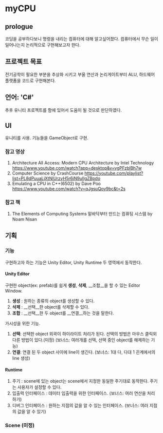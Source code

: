 # myCPU

## prologue

코딩을 공부하다보니 명령을 내리는 컴퓨터에 대해 알고싶어졌다. 컴퓨터에서 무슨 일이 일어나는지 논리적으로 구현해보고자 한다.

## 프로젝트 목표

전기공학이 필요한 부분을 추상화 시키고 부울 연산과 논리게이트부터 ALU, 하드웨어 플랫폼을 코드로 구현해본다.

## 언어: 'C#'
추후 유니티 프로젝트를 함에 있어서 도움이 될 것으로 판단하였다.

## UI
유니티를 사용. 기능들을 GameObject로 구현.

### 참고 영상

1. Architecture All Access: Modern CPU Architecture by Intel Technology
	https://www.youtube.com/watch?app=desktop&v=vgPFzblBh7w
2. Computer Science by CrashCourse
	https://youtube.com/playlist?list=PL8dPuuaLjXtNlUrzyH5r6jN9ulIgZBpdo
3. Emulating a CPU in C++(6502) by Dave Poo
	https://www.youtube.com/watch?v=qJgsuQoy9bc&t=2s

### 참고 책

1. The Elements of Computing Systems 밑바닥부터 만드는 컴퓨팅 시스템 by Noam Nisan

## 기획

### 기능 

구현하고자 하는 기능은 Unity Editor, Unity Runtime 두 영역에서 동작한다.

#### Unity Editor

구현한 object(ex: prefab)를 쉽게 __생성__, __삭제__, __조합__을 할 수 있는 Editor Window.
1. __생성__ : 원하는 종류의 object를 생성할 수 있다.
2. __삭제__ : __선택__한 object를 삭제할 수 있다.
3. __조합__ : __선택__한 두 object를 __연결__하는 것을 말한다.

가시성을 위한 기능.
1. __선택__: 선택한 object 외곽이 하이라이트 처리가 된다. 선택의 방법은 마우스 클릭외 다른 방법이 있다.(미정) (보너스: 여러개를 선택, 선택 중인 object를 해제하는 기능)
2. __연결__: 연결 된 두 object 사이에 line이 생긴다. (보너스: 1대 다, 다대 1 괸계에서의 line 생성)

#### Runtime

1. 주기 : scene에 있는 object는 scene에서 지정한 동일한 주기대로 동작한다. 주기는 사용자가 설정할 수 있다.
2. 입출력 인터페이스 : 데이터 입출력을 위한 인터페이스. (보너스: 여러 연산을 처리하기)
3. 디버그 인터페이스 : 원하는 지점의 값을 알 수 있는 인터페이스. (보너스: 여러 지점의 값을 알 수 있기)

### Scene (미정)
